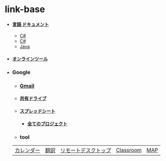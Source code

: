 # link-base
- #### [言語 ドキュメント](https://github.com/winofsql/link-base-pg-language/blob/main/document.md)
  - <a href="https://github.com/winofsql/link-base-pg-language/blob/main/document.md#user-content-c" target="_blank">C#</a>
  - [C#](https://github.com/winofsql/link-base-pg-language/blob/main/document.md#user-content-c)
  - [Java](https://github.com/winofsql/link-base-pg-language/blob/main/document.md#user-content-java)
- #### [オンラインツール](https://github.com/winofsql/link-base/blob/main/online-tool.md)

- ### Google
  - ### [Gmail](https://mail.google.com/)
  - #### [共有ドライブ](https://drive.google.com/drive/shared-drives)
  - #### [スプレッドシート](https://docs.google.com/spreadsheets)
    - #### [全てのプロジェクト](https://script.google.com/home/all)
  - ### tool

  |   |  |  |  |  |
  | -- | -- | -- | -- | -- | 
  | [カレンダー](https://calendar.google.com/calendar) | [翻訳](https://translate.google.co.jp/)  | [リモートデスクトップ](https://remotedesktop.google.com/access/) | [Classroom](https://classroom.google.com/) | [MAP](https://www.google.co.jp/maps) |

 

